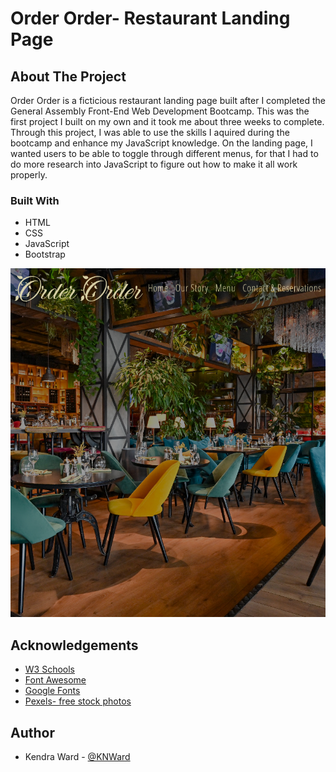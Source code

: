 # Order Order- Restaurant Landing Page

## About The Project
Order Order is a ficticious restaurant landing page built after I completed the General Assembly Front-End Web Development Bootcamp. This was the first project I built on my own and it took me about three weeks to complete. Through this project, I was able to use the skills I aquired during the bootcamp and enhance my JavaScript knowledge. On the landing page, I wanted users to be able to toggle through different menus, for that I had to do more research into JavaScript to figure out how to make it all work properly.

### Built With
* HTML
* CSS
* JavaScript
* Bootstrap


![Order Order- Restaurant Landing Page](img/restaurantprojectheadshot.jpg)

## Acknowledgements
* [W3 Schools](https://www.w3schools.com/)
* [Font Awesome](https://fontawesome.com/)
* [Google Fonts](https://fonts.google.com/)
* [Pexels- free stock photos](https://www.pexels.com/)

## Author
- Kendra Ward - [@KNWard](https://github.com/KNWard)